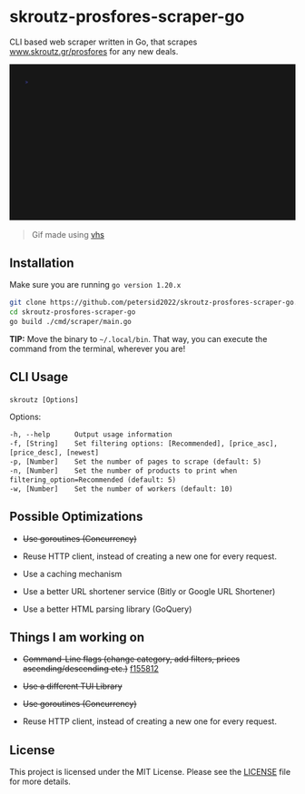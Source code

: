 # skroutz-prosfores-scraper-go
CLI based web scraper written in Go, that scrapes www.skroutz.gr/prosfores for any new deals.

![image](./examples/demo.gif)
> Gif made using [vhs](https://github.com/charmbracelet/vhs) 
## Installation 
Make sure you are running ```go version 1.20.x```

```bash
git clone https://github.com/petersid2022/skroutz-prosfores-scraper-go.git
cd skroutz-prosfores-scraper-go
go build ./cmd/scraper/main.go 
```
**TIP:** Move the binary to ```~/.local/bin```. That way, you can execute the command from the terminal, wherever you are!

## CLI Usage
```skroutz [Options]```

Options:

```
-h, --help      Output usage information
-f, [String]    Set filtering options: [Recommended], [price_asc], [price_desc], [newest]
-p, [Number]    Set the number of pages to scrape (default: 5)
-n, [Number]    Set the number of products to print when filtering_option=Recommended (default: 5)
-w, [Number]    Set the number of workers (default: 10)
```

## Possible Optimizations

* ~~Use goroutines (Concurrency)~~

* Reuse HTTP client, instead of creating a new one for every request. 

* Use a caching mechanism

* Use a better URL shortener service (Bitly or Google URL Shortener)

* Use a better HTML parsing library (GoQuery)

## Things I am working on  
* ~~Command-Line flags (change category, add filters, prices ascending/descending etc.)~~ [f155812](https://github.com/petersid2022/skroutz-web-scraper-go/commit/f155812c9a3daa9e19d77b2e0e172f07b4546021)

* ~~Use a different TUI Library~~

* ~~Use goroutines (Concurrency)~~

* Reuse HTTP client, instead of creating a new one for every request. 

## License
This project is licensed under the MIT License. Please see the [LICENSE](./LICENSE) file for more details.
